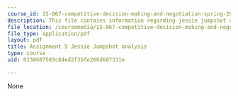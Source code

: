 ```yaml
---
course_id: 15-067-competitive-decision-making-and-negotiation-spring-2011
description: This file contains information regarding jessie jumpshot analysis.
file_location: /coursemedia/15-067-competitive-decision-making-and-negotiation-spring-2011/0238687503c84ed2f3bfe268d687331e_MIT15_067S11_assgn05.pdf
file_type: application/pdf
layout: pdf
title: Assignment 5 Jessie Jumpshot analysis
type: course
uid: 0238687503c84ed2f3bfe268d687331e

---
```

None